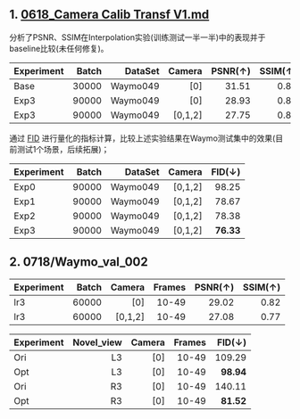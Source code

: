 ## 1. [0618_Camera Calib Transf V1.md](https://github.com/tianshapojun/Saimo/blob/main/3D%20GS/Diffusion%20Fixer/0618_Camera%20Calib%20Transf%20V1.md)
分析了PSNR、SSIM在Interpolation实验(训练测试一半一半)中的表现并于baseline比较(未任何修复)。

| Experiment   | Batch  |   DataSet |   Camera |    PSNR(↑) |    SSIM(↑) |
|:----------|----------:|------:|--------:|--------:|--------:|
| Base   |30000 |   Waymo049 |[0]        |    31.51|     0.89|
| Exp3   |90000 |   Waymo049 |[0]        |    28.93|     0.85|
| Exp3   |90000 |   Waymo049 |[0,1,2]    |    27.75|     0.82| 

通过 [FID](https://proceedings.neurips.cc/paper/2017/hash/8a1d694707eb0fefe65871369074926d-Abstract.html) 进行量化的指标计算，比较上述实验结果在Waymo测试集中的效果(目前测试1个场景，后续拓展)；

| Experiment   | Batch  |   DataSet |   Camera |    FID(↓) |
|:----------|----------:|------:|--------:|--------:|
| Exp0   |90000 |   Waymo049 |[0,1,2]    |    98.25| 
| Exp1   |90000 |   Waymo049 |[0,1,2]    |    78.67| 
| Exp2   |90000 |   Waymo049 |[0,1,2]    |    78.38| 
| Exp3   |90000 |   Waymo049 |[0,1,2]    |    **76.33**| 

## 2. 0718/Waymo_val_002

| Experiment   | Batch   |   Camera |  Frames  | PSNR(↑) |    SSIM(↑) |
|:----------|------:|--------:|--------:|--------:|--------:|
| lr3   |60000 |[0]        |  10-49  |  29.02|     0.82|
| lr3   |60000 |[0,1,2]    |  10-49  |  27.08|     0.77| 

| Experiment   | Novel_view   |   Camera |  Frames  |    FID(↓) |
|:----------|------:|--------:|--------:|--------:|
| Ori   | L3 |[0] |  10-49  |109.29|
| Opt   | L3 |[0] |  10-49  | **98.94**|
| Ori   | R3 |[0] |  10-49  |140.11|
| Opt   | R3 |[0] |  10-49  | **81.52**|
